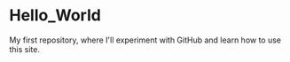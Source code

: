 # Hello_World
My first repository, where I'll experiment with GitHub and learn how to use this site. 
